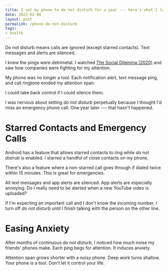 ```yaml
---
title: I set my phone to do not disturb for a year --- here's what I learned.
date: 2022-02-08
layout: post
permalink: /phone-do-not-disturb
tags:
- health
---
```


Do not disturb means calls are ignored (except starred contacts). Text messages and alerts are silenced.

I knew the pings were detrimetal. 
I watched [The Social Dilemma (2020)](https://www.thesocialdilemma.com/) and saw how companies were fighting for my attention. 

My phone was no longer a tool. Each notification alert, text message ping, and call ringtone eroded my attention span.

I could take back control if I could silence them.

I was nervous about setting _do not disturb_ perpetually because I thought I'd miss an emergency phone call. One year later --- that hasn't happened.

# Starred Contacts and Emergency Calls

Android has a feature that allows starred contacts to ring while _do not distrub_ is enabled. I starred a handful of close contacts on my phone.

There's also a feature where a non-starred call goes through if dialed twice within 15 minutes. This is great for emergencies.

All text messages and app alerts are silenced. App alerts are especially annoying. Do I really need to be alerted when a new YouTube video is uploaded?

If I'm expecting an important call and I don't know the incoming number, I turn off _do not disturb_ until I finish talking with the person on the other line.

# Easing Anxiety

After months of continuous _do not disturb_, I noticed how much noise my friends' phones make. Each ping begs for attention. It induces anxiety.

Attention span grows shorter with a noisy phone. Deep work turns shallow. Your phone is a tool. Don't let it control your life.
